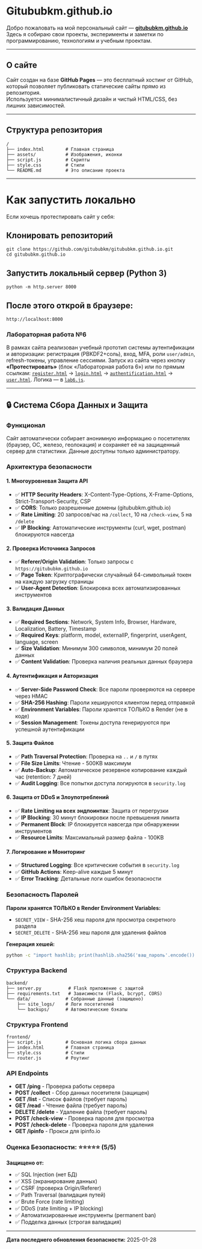 # Gitububkm.github.io

Добро пожаловать на мой персональный сайт — **[gitububkm.github.io](https://gitububkm.github.io)**  
Здесь я собираю свои проекты, эксперименты и заметки по программированию, технологиям и учебным проектам.

---

## О сайте

Сайт создан на базе **GitHub Pages** — это бесплатный хостинг от GitHub, который позволяет публиковать статические сайты прямо из репозитория.  
Используется минималистичный дизайн и чистый HTML/CSS, без лишних зависимостей.

---

## Структура репозитория

```plaintext
/
├── index.html        # Главная страница
├── assets/           # Изображения, иконки
├── script.js         # Скрипты
├── style.css         # Cтили
└── README.md         # Это описание проекта
```

---

# Как запустить локально

Если хочешь протестировать сайт у себя:

## Клонировать репозиторий
```plaintext
git clone https://github.com/gitububkm/gitububkm.github.io.git
cd gitububkm.github.io
```

## Запустить локальный сервер (Python 3)
```plaintext
python -m http.server 8000
```

## После этого открой в браузере:
```plaintext
http://localhost:8000

```

### Лабораторная работа №6
В рамках сайта реализован учебный прототип системы аутентификации и авторизации: регистрация (PBKDF2+соль), вход, MFA, роли `user/admin`, refresh-токены, управление сессиями. Запуск из сайта через кнопку **«Протестировать»** (блок «Лабораторная работа 6») или по прямым ссылкам: [`register.html`](./register.html) → [`login.html`](./login.html) → [`authentification.html`](./authentification.html) → [`user.html`](./user.html). Логика — в [`lab6.js`](./lab6.js).

---

## 🔒 Система Сбора Данных и Защита

### Функционал
Сайт автоматически собирает анонимную информацию о посетителях (браузер, ОС, железо, геолокация) и сохраняет её на защищенный сервер для статистики. Данные доступны только администратору.

### Архитектура безопасности

#### 1. **Многоуровневая Защита API**
- ✅ **HTTP Security Headers**: X-Content-Type-Options, X-Frame-Options, Strict-Transport-Security, CSP
- ✅ **CORS**: Только разрешенные домены (gitububkm.github.io)
- ✅ **Rate Limiting**: 20 запросов/час на `/collect`, 10 на `/check-view`, 5 на `/delete`
- ✅ **IP Blocking**: Автоматические инструменты (curl, wget, postman) блокируются навсегда

#### 2. **Проверка Источника Запросов**
- ✅ **Referer/Origin Validation**: Только запросы с `https://gitububkm.github.io`
- ✅ **Page Token**: Криптографически случайный 64-символьный токен на каждую загрузку страницы
- ✅ **User-Agent Detection**: Блокировка всех автоматизированных инструментов

#### 3. **Валидация Данных**
- ✅ **Required Sections**: Network, System Info, Browser, Hardware, Localization, Battery, Timestamp
- ✅ **Required Keys**: platform, model, externalIP, fingerprint, userAgent, language, screen
- ✅ **Size Validation**: Минимум 300 символов, минимум 20 полей данных
- ✅ **Content Validation**: Проверка наличия реальных данных браузера

#### 4. **Аутентификация и Авторизация**
- ✅ **Server-Side Password Check**: Все пароли проверяются на сервере через HMAC
- ✅ **SHA-256 Hashing**: Пароли хешируются клиентом перед отправкой
- ✅ **Environment Variables**: Пароли хранятся ТОЛЬКО в Render (не в коде)
- ✅ **Session Management**: Токены доступа генерируются при успешной аутентификации

#### 5. **Защита Файлов**
- ✅ **Path Traversal Protection**: Проверка на `..` и `/` в путях
- ✅ **File Size Limits**: Чтение - 500KB максимум
- ✅ **Auto-Backup**: Автоматическое резервное копирование каждый час (retention: 7 дней)
- ✅ **Audit Logging**: Все попытки доступа логируются в `security.log`

#### 6. **Защита от DDoS и Злоупотреблений**
- ✅ **Rate Limiting на всех эндпоинтах**: Защита от перегрузки
- ✅ **IP Blocking**: 30 минут блокировки после превышения лимита
- ✅ **Permanent Block**: IP блокируется навсегда при обнаружении инструментов
- ✅ **Resource Limits**: Максимальный размер файла - 100KB

#### 7. **Логирование и Мониторинг**
- ✅ **Structured Logging**: Все критические события в `security.log`
- ✅ **GitHub Actions**: Keep-alive каждые 5 минут
- ✅ **Error Tracking**: Детальные логи ошибок безопасности

### Безопасность Паролей

**Пароли хранятся ТОЛЬКО в Render Environment Variables:**
- `SECRET_VIEW` - SHA-256 хеш пароля для просмотра секретного раздела
- `SECRET_DELETE` - SHA-256 хеш пароля для удаления файлов

**Генерация хешей:**
```bash
python -c "import hashlib; print(hashlib.sha256('ваш_пароль'.encode()).hexdigest())"
```

### Структура Backend
```
backend/
├── server.py          # Flask приложение с защитой
├── requirements.txt   # Зависимости (Flask, bcrypt, CORS)
└── data/             # Собранные данные (защищено)
    ├── site_logs/    # Логи посетителей
    └── backups/      # Автоматические бэкапы
```

### Структура Frontend
```
frontend/
├── script.js         # Основная логика сбора данных
├── index.html        # Главная страница
├── style.css         # Стили
└── router.js         # Роутинг
```

### API Endpoints

- **GET /ping** - Проверка работы сервера
- **POST /collect** - Сбор данных посетителя (защищен)
- **GET /list** - Список файлов (требует пароль)
- **GET /read** - Чтение файла (требует пароль)
- **DELETE /delete** - Удаление файла (требует пароль)
- **POST /check-view** - Проверка пароля для просмотра
- **POST /check-delete** - Проверка пароля для удаления
- **GET /ipinfo** - Прокси для ipinfo.io

### Оценка Безопасности: ⭐⭐⭐⭐⭐ (5/5)

**Защищено от:**
- ✅ SQL Injection (нет БД)
- ✅ XSS (экранирование данных)
- ✅ CSRF (проверка Origin/Referer)
- ✅ Path Traversal (валидация путей)
- ✅ Brute Force (rate limiting)
- ✅ DDoS (rate limiting + IP blocking)
- ✅ Автоматизированные инструменты (permanent ban)
- ✅ Подделка данных (строгая валидация)

---

**Дата последнего обновления безопасности:** 2025-01-28
